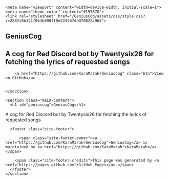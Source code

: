 <!DOCTYPE html>
<html lang="en-US">
  <head>
    <meta charset="UTF-8">

<!-- Begin Jekyll SEO tag v2.5.0 -->
<title>GeniusCog | A cog for Red Discord bot by Twentysix26 for fetching the lyrics of requested songs</title>
<meta name="generator" content="Jekyll v3.8.5" />
<meta property="og:title" content="GeniusCog" />
<meta property="og:locale" content="en_US" />
<meta name="description" content="A cog for Red Discord bot by Twentysix26 for fetching the lyrics of requested songs" />
<meta property="og:description" content="A cog for Red Discord bot by Twentysix26 for fetching the lyrics of requested songs" />
<link rel="canonical" href="https://karamarah.github.io/GeniusCog/" />
<meta property="og:url" content="https://karamarah.github.io/GeniusCog/" />
<meta property="og:site_name" content="GeniusCog" />
<script type="application/ld+json">
{"@type":"WebSite","headline":"GeniusCog","url":"https://karamarah.github.io/GeniusCog/","name":"GeniusCog","description":"A cog for Red Discord bot by Twentysix26 for fetching the lyrics of requested songs","@context":"http://schema.org"}</script>
<!-- End Jekyll SEO tag -->

    <meta name="viewport" content="width=device-width, initial-scale=1">
    <meta name="theme-color" content="#157878">
    <link rel="stylesheet" href="/GeniusCog/assets/css/style.css?v=2887c8b321f063b098ff9e224567da070822c968">
  </head>
  <body>
    <section class="page-header">
      <h1 class="project-name">GeniusCog</h1>
      <h2 class="project-tagline">A cog for Red Discord bot by Twentysix26 for fetching the lyrics of requested songs</h2>
      
        <a href="https://github.com/KaraMarah/GeniusCog" class="btn">View on GitHub</a>
      
      
    </section>

    <section class="main-content">
      <h1 id="geniuscog">GeniusCog</h1>
<p>A cog for Red Discord bot by Twentysix26 for fetching the lyrics of requested songs</p>


      <footer class="site-footer">
        
          <span class="site-footer-owner"><a href="https://github.com/KaraMarah/GeniusCog">GeniusCog</a> is maintained by <a href="https://github.com/KaraMarah">KaraMarah</a>.</span>
        
        <span class="site-footer-credits">This page was generated by <a href="https://pages.github.com">GitHub Pages</a>.</span>
      </footer>
    </section>

    
  </body>
</html>
